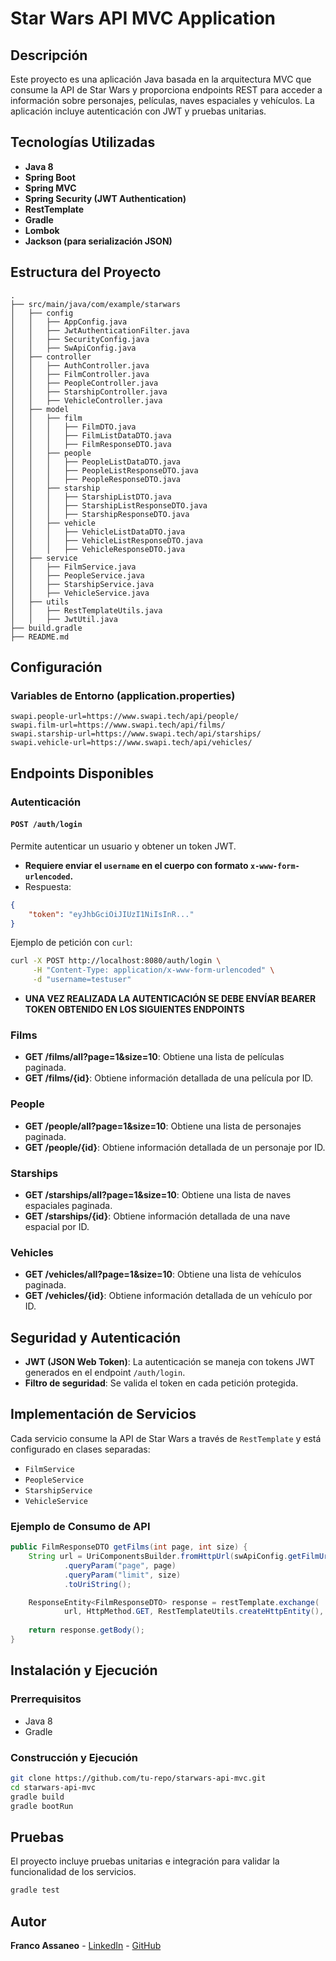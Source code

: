 # Star Wars API MVC Application

## Descripción
Este proyecto es una aplicación Java basada en la arquitectura MVC que consume la API de Star Wars y proporciona endpoints REST para acceder a información sobre personajes, películas, naves espaciales y vehículos. La aplicación incluye autenticación con JWT y pruebas unitarias.

## Tecnologías Utilizadas
- **Java 8**
- **Spring Boot**
- **Spring MVC**
- **Spring Security (JWT Authentication)**
- **RestTemplate**
- **Gradle**
- **Lombok**
- **Jackson (para serialización JSON)**

## Estructura del Proyecto
```
.
├── src/main/java/com/example/starwars
│   ├── config
│   │   ├── AppConfig.java
│   │   ├── JwtAuthenticationFilter.java
│   │   ├── SecurityConfig.java
│   │   ├── SwApiConfig.java
│   ├── controller
│   │   ├── AuthController.java
│   │   ├── FilmController.java
│   │   ├── PeopleController.java
│   │   ├── StarshipController.java
│   │   ├── VehicleController.java
│   ├── model
│   │   ├── film
│   │   │   ├── FilmDTO.java
│   │   │   ├── FilmListDataDTO.java
│   │   │   ├── FilmResponseDTO.java
│   │   ├── people
│   │   │   ├── PeopleListDataDTO.java
│   │   │   ├── PeopleListResponseDTO.java
│   │   │   ├── PeopleResponseDTO.java
│   │   ├── starship   
│   │   │   ├── StarshipListDTO.java
│   │   │   ├── StarshipListResponseDTO.java
│   │   │   ├── StarshipResponseDTO.java
│   │   ├── vehicle
│   │   │   ├── VehicleListDataDTO.java
│   │   │   ├── VehicleListResponseDTO.java
│   │   │   ├── VehicleResponseDTO.java
│   ├── service
│   │   ├── FilmService.java
│   │   ├── PeopleService.java
│   │   ├── StarshipService.java
│   │   ├── VehicleService.java
│   ├── utils
│   │   ├── RestTemplateUtils.java
│   │   ├── JwtUtil.java
├── build.gradle
├── README.md
```

## Configuración
### Variables de Entorno (application.properties)
```properties
swapi.people-url=https://www.swapi.tech/api/people/
swapi.film-url=https://www.swapi.tech/api/films/
swapi.starship-url=https://www.swapi.tech/api/starships/
swapi.vehicle-url=https://www.swapi.tech/api/vehicles/
```

## Endpoints Disponibles
### Autenticación
#### `POST /auth/login`

Permite autenticar un usuario y obtener un token JWT.

- **Requiere enviar el `username` en el cuerpo con formato `x-www-form-urlencoded`.**
- Respuesta:

```json
{
    "token": "eyJhbGciOiJIUzI1NiIsInR..."
}
```

Ejemplo de petición con `curl`:

```sh
curl -X POST http://localhost:8080/auth/login \
     -H "Content-Type: application/x-www-form-urlencoded" \
     -d "username=testuser"
```

- **UNA VEZ REALIZADA LA AUTENTICACIÓN SE DEBE ENVÍAR BEARER TOKEN OBTENIDO EN LOS SIGUIENTES ENDPOINTS**

### Films
- **GET /films/all?page=1&size=10**: Obtiene una lista de películas paginada.
- **GET /films/{id}**: Obtiene información detallada de una película por ID.

### People
- **GET /people/all?page=1&size=10**: Obtiene una lista de personajes paginada.
- **GET /people/{id}**: Obtiene información detallada de un personaje por ID.

### Starships
- **GET /starships/all?page=1&size=10**: Obtiene una lista de naves espaciales paginada.
- **GET /starships/{id}**: Obtiene información detallada de una nave espacial por ID.

### Vehicles
- **GET /vehicles/all?page=1&size=10**: Obtiene una lista de vehículos paginada.
- **GET /vehicles/{id}**: Obtiene información detallada de un vehículo por ID.

## Seguridad y Autenticación
- **JWT (JSON Web Token)**: La autenticación se maneja con tokens JWT generados en el endpoint `/auth/login`.
- **Filtro de seguridad**: Se valida el token en cada petición protegida.

## Implementación de Servicios
Cada servicio consume la API de Star Wars a través de `RestTemplate` y está configurado en clases separadas:
- `FilmService`
- `PeopleService`
- `StarshipService`
- `VehicleService`

### Ejemplo de Consumo de API
```java
public FilmResponseDTO getFilms(int page, int size) {
    String url = UriComponentsBuilder.fromHttpUrl(swApiConfig.getFilmUrl())
            .queryParam("page", page)
            .queryParam("limit", size)
            .toUriString();

    ResponseEntity<FilmResponseDTO> response = restTemplate.exchange(
            url, HttpMethod.GET, RestTemplateUtils.createHttpEntity(), FilmResponseDTO.class);
    
    return response.getBody();
}
```

## Instalación y Ejecución
### Prerrequisitos
- Java 8
- Gradle

### Construcción y Ejecución
```sh
git clone https://github.com/tu-repo/starwars-api-mvc.git
cd starwars-api-mvc
gradle build
gradle bootRun
```

## Pruebas
El proyecto incluye pruebas unitarias e integración para validar la funcionalidad de los servicios.
```sh
gradle test
```

## Autor
**Franco Assaneo** - [LinkedIn](https://www.linkedin.com/in/franco-assaneo-421194156/) - [GitHub](https://github.com/FrancoAssaneo)


